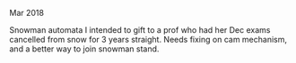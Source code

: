 Mar 2018

Snowman automata I intended to gift to a prof who had her Dec exams cancelled from snow for 3 years straight. Needs fixing on cam mechanism, and a better way to join snowman stand.
